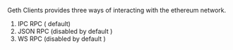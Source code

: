 Geth Clients provides three ways of interacting with the ethereum network.

1. IPC RPC \( default\)
2. JSON RPC  \(disabled by default \)
3. WS RPC \(disabled by default \)



